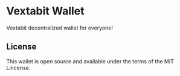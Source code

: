 # Vextabit Wallet

Vextabit decentralized wallet for everyone!

## License

This wallet is open source and available under the terms of the MIT Lincense.
